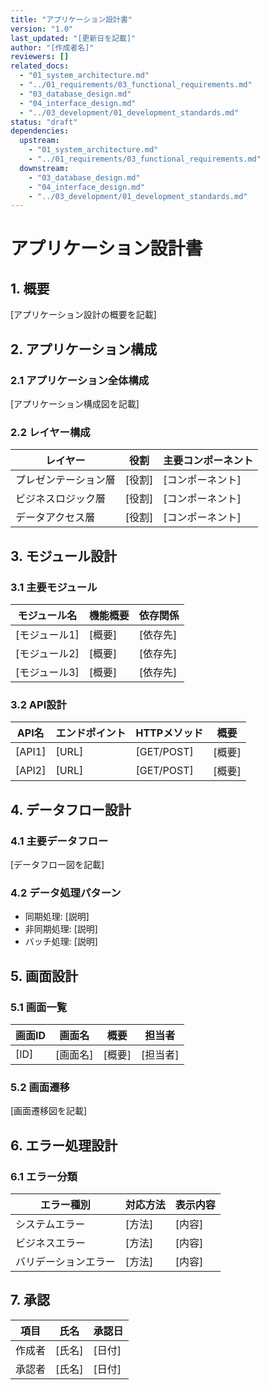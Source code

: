 ```yaml
---
title: "アプリケーション設計書"
version: "1.0"
last_updated: "[更新日を記載]"
author: "[作成者名]"
reviewers: []
related_docs:
  - "01_system_architecture.md"
  - "../01_requirements/03_functional_requirements.md"
  - "03_database_design.md"
  - "04_interface_design.md"
  - "../03_development/01_development_standards.md"
status: "draft"
dependencies:
  upstream:
    - "01_system_architecture.md"
    - "../01_requirements/03_functional_requirements.md"
  downstream:
    - "03_database_design.md"
    - "04_interface_design.md"
    - "../03_development/01_development_standards.md"
---
```


# アプリケーション設計書

## 1. 概要
[アプリケーション設計の概要を記載]

## 2. アプリケーション構成
### 2.1 アプリケーション全体構成
[アプリケーション構成図を記載]

### 2.2 レイヤー構成
| レイヤー | 役割 | 主要コンポーネント |
|----------|------|-------------------|
| プレゼンテーション層 | [役割] | [コンポーネント] |
| ビジネスロジック層 | [役割] | [コンポーネント] |
| データアクセス層 | [役割] | [コンポーネント] |

## 3. モジュール設計
### 3.1 主要モジュール
| モジュール名 | 機能概要 | 依存関係 |
|--------------|----------|----------|
| [モジュール1] | [概要] | [依存先] |
| [モジュール2] | [概要] | [依存先] |
| [モジュール3] | [概要] | [依存先] |

### 3.2 API設計
| API名 | エンドポイント | HTTPメソッド | 概要 |
|-------|----------------|--------------|------|
| [API1] | [URL] | [GET/POST] | [概要] |
| [API2] | [URL] | [GET/POST] | [概要] |

## 4. データフロー設計
### 4.1 主要データフロー
[データフロー図を記載]

### 4.2 データ処理パターン
- 同期処理: [説明]
- 非同期処理: [説明]
- バッチ処理: [説明]

## 5. 画面設計
### 5.1 画面一覧
| 画面ID | 画面名 | 概要 | 担当者 |
|--------|--------|------|--------|
| [ID] | [画面名] | [概要] | [担当者] |

### 5.2 画面遷移
[画面遷移図を記載]

## 6. エラー処理設計
### 6.1 エラー分類
| エラー種別 | 対応方法 | 表示内容 |
|------------|----------|----------|
| システムエラー | [方法] | [内容] |
| ビジネスエラー | [方法] | [内容] |
| バリデーションエラー | [方法] | [内容] |

## 7. 承認
| 項目 | 氏名 | 承認日 |
|------|------|--------|
| 作成者 | [氏名] | [日付] |
| 承認者 | [氏名] | [日付] | 